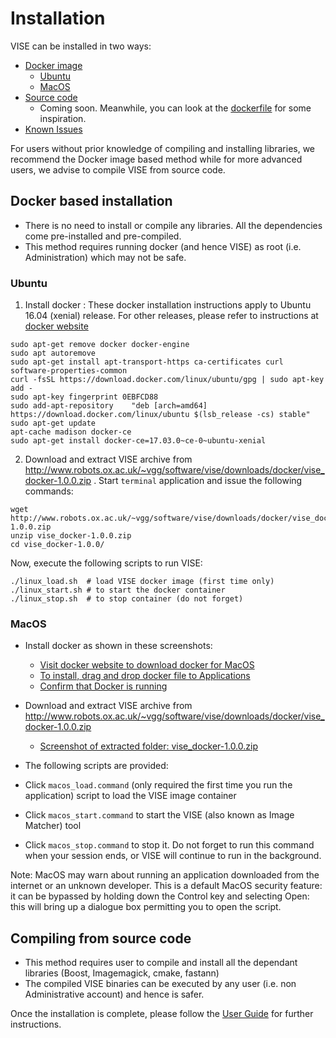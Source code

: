 # Installation
VISE can be installed in two ways:
 * [Docker image](#docker-based-installation)
   * [Ubuntu](#ubuntu)
   * [MacOS](#macos)
 * [Source code](#compiling-from-source-code)
   * Coming soon. Meanwhile, you can look at the [dockerfile](https://gitlab.com/vgg/vise/blob/master/dist/docker/Dockerfile) for some inspiration.
 * [Known Issues](#known-issues)

For users without prior knowledge of compiling and installing libraries, we recommend the Docker image based method while 
for more advanced users, we advise to compile VISE from source code.

## Docker based installation
   * There is no need to install or compile any libraries. All the dependencies come pre-installed and pre-compiled.
   * This method requires running docker (and hence VISE) as root (i.e. Administration) which may not be safe.

### Ubuntu
 1. Install docker : These docker installation instructions apply to Ubuntu 16.04 (xenial) release. For other releases, please refer to instructions at [docker website](https://docs.docker.com/engine/installation/linux/ubuntu/#install-using-the-repository)
```
sudo apt-get remove docker docker-engine
sudo apt autoremove
sudo apt-get install apt-transport-https ca-certificates curl software-properties-common
curl -fsSL https://download.docker.com/linux/ubuntu/gpg | sudo apt-key add -
sudo apt-key fingerprint 0EBFCD88
sudo add-apt-repository    "deb [arch=amd64] https://download.docker.com/linux/ubuntu $(lsb_release -cs) stable"
sudo apt-get update
apt-cache madison docker-ce
sudo apt-get install docker-ce=17.03.0~ce-0~ubuntu-xenial
```

 2. Download and extract VISE archive from http://www.robots.ox.ac.uk/~vgg/software/vise/downloads/docker/vise_docker-1.0.0.zip . Start `terminal` application and issue the following commands:
```
wget http://www.robots.ox.ac.uk/~vgg/software/vise/downloads/docker/vise_docker-1.0.0.zip
unzip vise_docker-1.0.0.zip
cd vise_docker-1.0.0/
```
Now, execute the following scripts to run VISE:
```
./linux_load.sh  # load VISE docker image (first time only)
./linux_start.sh # to start the docker container
./linux_stop.sh  # to stop container (do not forget)
```

### MacOS
 * Install docker as shown in these screenshots:
   * [Visit docker website to download docker for MacOS](docs/help/docker/img/docker_website_mac_download.png)
   * [To install, drag and drop docker file to Applications](docs/help/docker/img/docker_drop_to_applications.png)
   * [Confirm that Docker is running](docs/help/docker/img/docker_taskbar_status.png)

 * Download and extract VISE archive from http://www.robots.ox.ac.uk/~vgg/software/vise/downloads/docker/vise_docker-1.0.0.zip
   * [Screenshot of extracted folder: vise_docker-1.0.0.zip](docs/help/docker/img/extracted_vise_archive.png)

 * The following scripts are provided:
  * Click `macos_load.command` (only required the first time you run the application) script to load the VISE image container
  * Click `macos_start.command` to start the VISE (also known as Image Matcher) tool
  * Click `macos_stop.command` to stop it. Do not forget to run this command when your session ends, or VISE will continue to run in the background.
 
Note: MacOS may warn about running an application downloaded from the internet or an unknown developer. This is a default MacOS security feature: it can be bypassed by holding down the Control key and selecting Open: this will bring up a dialogue box permitting you to open the script. 

## Compiling from source code
 * This method requires user to compile and install all the dependant libraries (Boost, Imagemagick, cmake, fastann)
 * The compiled VISE binaries can be executed by any user (i.e. non Administrative account) and hence is safer.


Once the installation is complete, please follow the [User Guide](UserGuide.md) 
for further instructions.
